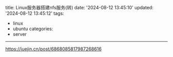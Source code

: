 title: Linux服务器搭建nfs服务(转)
date: '2024-08-12 13:45:10'
updated: '2024-08-12 13:45:12'
tags:
  - linux
  - ubuntu
categories:
  - server
---
https://juejin.cn/post/6868085817987268616